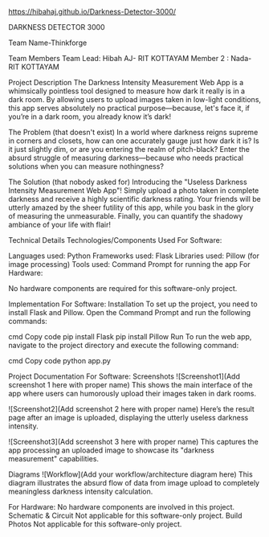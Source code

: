 https://hibahaj.github.io/Darkness-Detector-3000/

DARKNESS DETECTOR 3000


Team Name-Thinkforge

Team Members
  Team Lead: Hibah AJ- RIT KOTTAYAM
  Member 2 : Nada- RIT KOTTAYAM

Project Description
The Darkness Intensity Measurement Web App is a whimsically pointless tool designed to measure how dark it really is in a dark room. By allowing users to upload images taken in low-light conditions, this app serves absolutely no practical purpose—because, let's face it, if you’re in a dark room, you already know it’s dark! 


The Problem (that doesn't exist)
In a world where darkness reigns supreme in corners and closets, how can one accurately gauge just how dark it is? Is it just slightly dim, or are you entering the realm of pitch-black? Enter the absurd struggle of measuring darkness—because who needs practical solutions when you can measure nothingness?


The Solution (that nobody asked for)
Introducing the "Useless Darkness Intensity Measurement Web App"! Simply upload a photo taken in complete darkness and receive a highly scientific darkness rating. Your friends will be utterly amazed by the sheer futility of this app, while you bask in the glory of measuring the unmeasurable. Finally, you can quantify the shadowy ambiance of your life with flair!


Technical Details
Technologies/Components Used
For Software:

Languages used: Python
Frameworks used: Flask
Libraries used: Pillow (for image processing)
Tools used: Command Prompt for running the app
For Hardware:

No hardware components are required for this software-only project.


Implementation
For Software:
Installation
To set up the project, you need to install Flask and Pillow. Open the Command Prompt and run the following commands:

cmd
Copy code
pip install Flask
pip install Pillow
Run
To run the web app, navigate to the project directory and execute the following command:

cmd
Copy code
python app.py


Project Documentation
For Software:
Screenshots
![Screenshot1](Add screenshot 1 here with proper name)
This shows the main interface of the app where users can humorously upload their images taken in dark rooms.

![Screenshot2](Add screenshot 2 here with proper name)
Here’s the result page after an image is uploaded, displaying the utterly useless darkness intensity.

![Screenshot3](Add screenshot 3 here with proper name)
This captures the app processing an uploaded image to showcase its "darkness measurement" capabilities.

Diagrams
![Workflow](Add your workflow/architecture diagram here)
This diagram illustrates the absurd flow of data from image upload to completely meaningless darkness intensity calculation.

For Hardware:
No hardware components are involved in this project.
Schematic & Circuit
Not applicable for this software-only project.
Build Photos
Not applicable for this software-only project.

